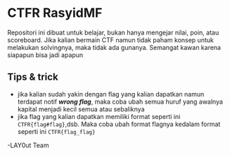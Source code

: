 # CTFR RasyidMF

Repositori ini dibuat untuk belajar, bukan hanya mengejar nilai, poin, atau scoreboard. Jika kalian bermain CTF namun tidak paham konsep untuk melakukan solvingnya, maka tidak ada gunanya. Semangat kawan karena siapapun bisa jadi apapun

## Tips & trick
- jika kalian sudah yakin dengan flag yang kalian dapatkan namun terdapat notif **_wrong flag_**, maka coba ubah semua huruf yang awalnya kapital menjadi kecil semua atau sebaliknya 
- jika flag yang kalian dapatkan memiliki format seperti ini `CTFR{flag#flag}`,dsb. Maka coba ubah format flagnya kedalam format seperti ini `CTFR{flag_flag}`
 
-LAY0ut Team
